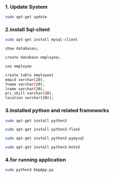 ### 1. Update System 

```bash
sudo apt-get update
```
### 2.install Sql-client
```bash
sudo apt-get install mysql-client 
```
```bash
show databases;
```
```bash
create database employee;
```
```bash
use employee
```
```bash
create table employee(
empid varchar(20),
fname varchar(20),
lname varchar(20),
pri_skill varchar(20),
location varchar(20));
```

### 3.Installed python and related frameworks
```bash
sudo apt-get install python3
```
```bash
sudo apt-get install python3-flask
```
```bash
sudo apt-get install python3-pymysql
```
```bash
sudo apt-get install python3-boto3
```

### 4.for running application
```bash
sudo python3 EmpApp.py
```
